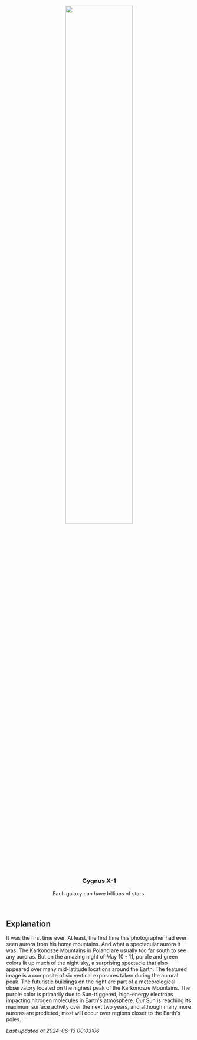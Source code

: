<p align='center'>
    <img src='https://apod.nasa.gov/apod/image/2406/AuroraKarkonosze_Koszela_1080.jpg' width='60%' />
    <h3 align="center">Cygnus X-1</h3>
    <p align="center">Each galaxy can have billions of stars.</p>
</p>
<br/>

Explanation
--
It was the first time ever. At least, the first time this photographer had ever seen aurora from his home mountains.  And what a spectacular aurora it was. The Karkonosze Mountains in Poland are usually too far south to see any auroras.  But on the amazing night of May 10 - 11, purple and green colors lit up much of the night sky, a surprising spectacle that  also appeared over many mid-latitude locations around the Earth.  The featured image is a composite of six vertical exposures taken during the auroral peak. The futuristic buildings on the right are part of a meteorological observatory located on the highest peak of the Karkonosze Mountains.  The purple color is primarily due to Sun-triggered, high-energy electrons impacting nitrogen molecules in Earth's atmosphere.  Our Sun is reaching its maximum surface activity over the next two years, and although many more auroras are predicted, most will occur over regions closer to the Earth's poles.


*Last updated at 2024-06-13 00:03:06*
